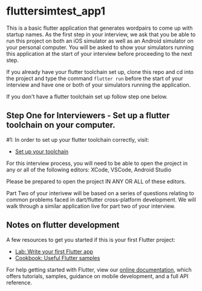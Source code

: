 # fluttersimtest_app1

This is a basic flutter application that generates wordpairs to come up with startup names. 
As the first step in your interview, we ask that you be able to run this project on both an iOS simulator as well as an Android simulator on your personal computer. 
You will be asked to show your simulators running this application at the start of your interview before proceeding to the next step.

If you already have your flutter toolchain set up, clone this repo and cd into the project and type the command `flutter run` before the start of your interview and have one or both of your simulators running the application. 

If you don't have a flutter toolchain set up follow step one below. 

## Step One for Interviewers - Set up a flutter toolchain on your computer. 

#1: 
In order to set up your flutter toolchain correctly, visit: 
- [Set up your toolchain](https://flutter.dev/docs/get-started/install)

For this interview process, you will need to be able to open the project in any or all of the following editors: 
XCode, 
VSCode, 
Android Studio

Please be prepared to open the project IN ANY OR ALL of these editors.

Part Two of your interivew will be based on a series of questions relating to common problems faced in dart/flutter cross-platform development.
We will walk through a similar application live for part two of your interview. 


## Notes on flutter development 


A few resources to get you started if this is your first Flutter project:

- [Lab: Write your first Flutter app](https://flutter.dev/docs/get-started/codelab)
- [Cookbook: Useful Flutter samples](https://flutter.dev/docs/cookbook)

For help getting started with Flutter, view our
[online documentation](https://flutter.dev/docs), which offers tutorials,
samples, guidance on mobile development, and a full API reference.
